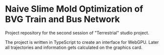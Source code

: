 # Naive Slime Mold Optimization of BVG Train and Bus Network 

Project repository for the second session of "Terrestrial" studio project.

The project is written in TypeScript to create an interface for WebGPU. Later all trajectories and information gets calculated on the graphics card. 

